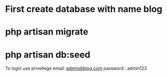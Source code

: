 # First create database with name blog
# php artisan migrate
# php artisan db:seed
To login use privellege 
email:  admin@blog.com
password : admin123
